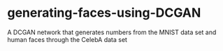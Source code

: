 # generating-faces-using-DCGAN
A DCGAN network that generates numbers from the MNIST data set and human faces through the CelebA data set
